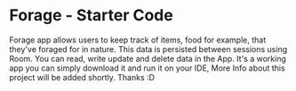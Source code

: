 Forage - Starter Code
==================================

 Forage app allows users to keep track of items, food for example, that they've foraged for in nature. This data is persisted between sessions using Room. You can read, write update and delete data in the App. 
It's a working app you can simply download it and run it on your IDE, More Info about this project will be added shortly. Thanks :D
